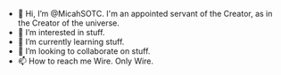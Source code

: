 - 👋 Hi, I’m @MicahSOTC.  I'm an appointed servant of the Creator, as in the Creator of the universe.
- 👀 I’m interested in stuff.
- 🌱 I’m currently learning stuff.
- 💞️ I’m looking to collaborate on stuff.
- 📫 How to reach me Wire.  Only Wire.

<!---
MicahSOTC/MicahSOTC is a ✨ special ✨ repository because its `README.md` (this file) appears on your GitHub profile.
You can click the Preview link to take a look at your changes.
--->
